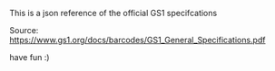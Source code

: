 This is a json reference of the official GS1 specifcations

Source:
https://www.gs1.org/docs/barcodes/GS1_General_Specifications.pdf

have fun :)
